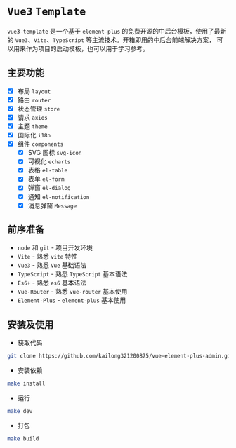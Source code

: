 # `Vue3` `Template`

`vue3-template` 是一个基于 `element-plus` 的免费开源的中后台模板，使用了最新的 `Vue3`、`Vite`、`TypeScript` 等主流技术。开箱即用的中后台前端解决方案，
可以用来作为项目的启动模板，也可以用于学习参考。

## 主要功能

- [x] 布局 `layout`
- [x] 路由 `router`
- [x] 状态管理 `store`
- [x] 请求 `axios`
- [x] 主题 `theme`
- [X] 国际化 `i18n`
- [X] 组件 `components`
    - [x] SVG 图标 `svg-icon`
    - [x] 可视化 `echarts`
    - [x] 表格 `el-table`
    - [x] 表单 `el-form`
    - [x] 弹窗 `el-dialog`
    - [x] 通知 `el-notification`
    - [x] 消息弹窗 `Message`

## 前序准备
- `node` 和 `git` - 项目开发环境
- `Vite` - 熟悉 `vite` 特性
- `Vue3` - 熟悉 `Vue` 基础语法
- `TypeScript` - 熟悉 `TypeScript` 基本语法
- `Es6+` - 熟悉 `es6` 基本语法
- `Vue-Router` - 熟悉 `vue-router` 基本使用
- `Element-Plus` - `element-plus` 基本使用


## 安装及使用

- 获取代码
```bash
git clone https://github.com/kailong321200875/vue-element-plus-admin.git
```

- 安装依赖
```bash
make install
```

- 运行
```bash
make dev
```
- 打包
```bash
make build
```
